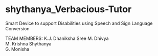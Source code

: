 # shythanya_Verbacious-Tutor
Smart Device to support Disabilities using Speech and Sign Language Conversion

TEAM MEMBERS:
	K.J. Dhaniksha Sree
	M. Dhivya                                          
	M. Krishna Shythanya                    
	G. Monisha
